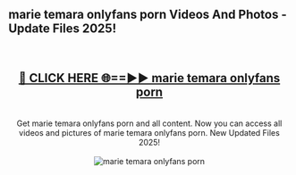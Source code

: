 <h2>marie temara onlyfans porn Videos And Photos - Update Files 2025!</h2>
<br>
<div align="center">
<h2><a href="https://linkcuts.com/hfmhzwbr" rel="nofollow">🔴 CLICK HERE 🌐==►► marie temara onlyfans porn</a></h2>
<br>
Get marie temara onlyfans porn and all content. Now you can access all videos and pictures of marie temara onlyfans porn. New Updated Files 2025!
<br>
<br>
<a href="https://linkcuts.com/hfmhzwbr" rel="nofollow" data-target="animated-image.originalLink"><img src="https://i.ibb.co.com/WyWwxjT/player-gif2.gif" alt="marie temara onlyfans porn" style="max-width: 100%; display: inline-block;" data-target="animated-image.originalImage"></a>
</div>
<br>